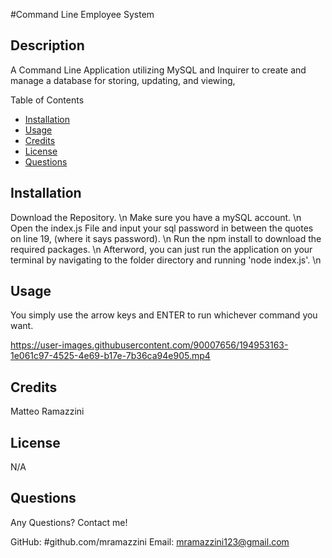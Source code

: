 #Command Line Employee System

## Description 
A Command Line Application utilizing MySQL and Inquirer to create and manage a database for storing, updating, and viewing,

Table of Contents
- [Installation](#installation)
- [Usage](#usage)
- [Credits](#credits)
- [License](#license)
- [Questions](#questions)

## Installation

Download the Repository. \n
Make sure you have a mySQL account. \n
Open the index.js File and input your sql password in between the quotes on line 19, (where it says password). \n
Run the npm install to download the required packages. \n
Afterword, you can just run the application on your terminal by navigating to the folder directory and running 'node index.js'. \n

## Usage

You simply use the arrow keys and ENTER to run whichever command you want. 

https://user-images.githubusercontent.com/90007656/194953163-1e061c97-4525-4e69-b17e-7b36ca94e905.mp4

## Credits

Matteo Ramazzini

## License

N/A

## Questions

Any Questions? Contact me! 

GitHub: #github.com/mramazzini
Email: mramazzini123@gmail.com
